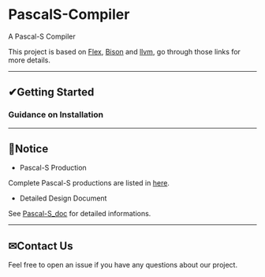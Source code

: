 # PascalS-Compiler

A Pascal-S Compiler

This project is based on [Flex](http://dinosaur.compilertools.net/flex/index.html), [Bison](https://www.gnu.org/software/bison/) and [llvm](https://llvm.org/), go through those links for more details.

---
## ✔Getting Started

### Guidance on Installation


---
## 👀Notice
- Pascal-S Production

Complete Pascal-S productions are listed in [here](https://github.com/HYTYH/PascalS-Compiler/blob/main/docs/Pascal-S%20Production.md).

- Detailed Design Document

See [Pascal-S_doc](https://github.com/HYTYH/PascalS-Compiler/blob/main/docs/Pascal-S_doc.pdf) for detailed informations.

---

## ✉Contact Us

Feel free to open an issue if you have any questions about our project.
